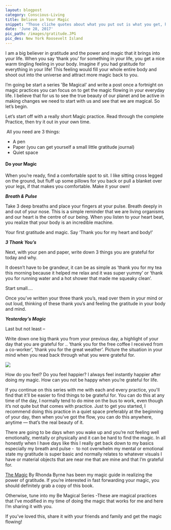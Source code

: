 ```yaml
---
layout: blogpost
category: Conscious-Living
title: Believe in Your Magic
snippet: "Those cliche quotes about what you put out is what you get, have a truth. Gratitude and practicing the magic is a powerful tool for making our life a much happier one. This is the first practice in my 'Be Magical' Series."
date: 'June 28, 2017'
pic_path: /images/gratitude.JPG
pic_des: New York Roosevelt Island
---
```



I am a big believer in gratitude and the power and magic that it brings into your life. When you say ‘thank you’ for something in your life, you get a nice warm tingling feeling in your body. Imagine if you had gratitude for everything in your life! This feeling would fill your whole entire body and shoot out into the universe and attract more magic back to you.&nbsp;

I’m going be start a series 'Be Magical' and write a post once a fortnight on magic practices you can focus on to get the magic flowing in your everyday life. I believe that for us to see the true beauty of our planet and be active in making changes we need to start with us and see that we are magical. So let’s begin.&nbsp;

Let’s start off with a really short Magic practice. Read through the complete Practice, then try it out in your own time.&nbsp;

&nbsp;All you need are 3 things:&nbsp;

* A pen&nbsp;
* Paper (you can get yourself a small little gratitude journal)
* Quiet space&nbsp;

#### **Do your Magic**

When you’re ready, find a comfortable spot to sit. I like sitting cross legged on the ground, but fluff up some pillows for you back or pull a blanket over your legs, if that makes you comfortable. Make it your own!&nbsp;

***Breath & Pulse***

Take 3 deep breaths and place your fingers at your pulse. Breath deeply in and out of your nose. This is a simple reminder that we are living organisms and our heart is the centre of our being. When you listen to your heart beat, you realize that your body is an incredible machine.

Your first gratitude and magic. Say ‘Thank you for my heart and body!’

***3 Thank You’s***

Next, with your pen and paper, write down 3 things you are grateful for today and why.&nbsp;

It doesn’t have to be grandeur, it can be as simple as ‘thank you for my tea this morning because it helped me relax and it was super yummy’ or ‘thank you for running water and a hot shower that made me squeaky clean’.&nbsp;

Start small….

Once you’ve written your three thank you’s, read over them in your mind or out loud, thinking of these thank you’s and feeling the gratitude in your body and mind.&nbsp;

***Yesterday’s Magic***

Last but not least –

Write down one big thank you from your previous day, a highlight of your day that you are grateful for .. ‘thank you for the free coffee I received from a co-worker’, ‘thank you for the great weather’. Picture the situation in your mind when you read back through what you were grateful for.&nbsp;

![](/uploads/versions/img-1004---x----6000-4000x---.JPG)

How do you feel? Do you feel happier? I always feel instantly happier after doing my magic. How can you not be happy when you’re grateful for life.&nbsp;

If you continue on this series with me with each and every practice, you'll find that it’ll be easier to find things to be grateful for. You can do this at any time of the day, I normally tend to do mine on the bus to work, even though it’s not quite but that comes with practice. Just to get you started, I recommend doing this practice in a quiet space preferably at the beginning of your day, then when you’ve got the flow, you can do this anywhere, anytime — that’s the real beauty of it.

There are going to be days when you wake up and you’re not feeling well emotionally, mentally or physically and it can be hard to find the magic. In all honestly when I have days like this I really get back down to my basics especially my breath and pulse -&nbsp; to not overwhelm my mental or emotional state my gratitude is super basic and normally relates to whatever visuals I have or material objects that are near me that are mine and that I’m grateful for.&nbsp;

[The Magic](https://www.bookdepository.com/The-Magic-Rhond-Byrne/9781849838399?ref=grid-view&amp;qid=1498565298343&amp;sr=1-1) By Rhonda Byrne has been my magic guide in realizing the power of gratitude. If you’re interested in fast forwarding your magic, you should definitely grab a copy of this book.&nbsp;

Otherwise, tune into my Be Magical Series -These are magical practices that I’ve modified in my time of doing the magic that works for me and here I’m sharing it with you.

If you’ve loved this, share it with your friends and family and get the magic flowing!&nbsp;